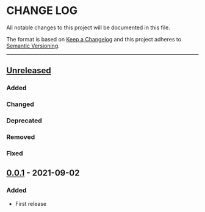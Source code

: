 # CHANGE LOG
All notable changes to this project will be documented in this file.

The format is based on [Keep a Changelog](http://keepachangelog.com/)
and this project adheres to [Semantic Versioning](http://semver.org/).

----
## [Unreleased]

### Added

### Changed

### Deprecated

### Removed

### Fixed

## [0.0.1] - 2021-09-02

### Added

* First release

<!-- Releases -->
[Unreleased]: https://github.com/cucumber/common/compare/language-server/v0.0.1...main
[0.0.1]:      https://github.com/cucumber/common/tree/language-server/v0.0.1

<!-- Contributors in alphabetical order -->
[aslakhellesoy]:    https://github.com/aslakhellesoy
